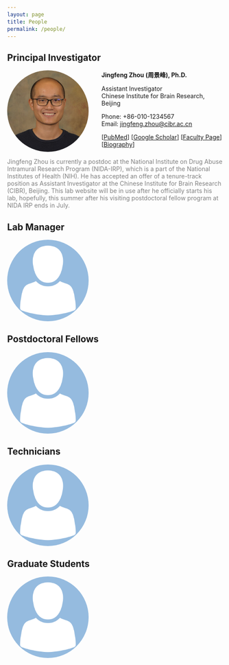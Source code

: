 ```yaml
---
layout: page
title: People
permalink: /people/
---
```

## Principal Investigator

<img align="left" width="190" style="margin-right:30px; border-radius: 50%; border: 0px solid #6495ED;" src="/people/jingfeng_head_shot.jpg" />

**Jingfeng Zhou (周景峰), Ph.D.**

Assistant Investigator<br>Chinese Institute for Brain Research, Beijing

Phone: +86-010-1234567<br>Email: [jingfeng.zhou@cibr.ac.cn](mailto:jingfeng.zhou@cibr.ac.cn)

[[PubMed](https://www.ncbi.nlm.nih.gov/myncbi/1-AMNoyoc62Qs/bibliography/public/?sortby=pubDate&sdirection=descending)] [[Google Scholar](https://scholar.google.com/citations?user=ZQD-fmcAAAAJ)] [[Faculty Page](https://scholar.google.com/citations?user=ZQD-fmcAAAA)] [[Biography](biography/jingfeng.md)] <br clear="left" />

<p style="color:gray">
Jingfeng Zhou is currently a postdoc at the National Institute on Drug Abuse Intramural Research Program (NIDA-IRP), which is a part of the National Institutes of Health (NIH). He has accepted an offer of a tenure-track position as Assistant Investigator at the Chinese Institute for Brain Research (CIBR), Beijing. This lab website will be in use after he officially starts his lab, hopefully, this summer after his visiting postdoctoral fellow program at NIDA IRP ends in July.
</p>


## Lab Manager

<img align="left" width="190" style="margin-right:30px; border-radius: 50%; border: 0px solid #6495ED;" src="/people/avatar.png" />

<br clear="left" />

## Postdoctoral Fellows

<img align="left" width="190" style="margin-right:30px; border-radius: 50%; border: 0px solid #6495ED;" src="/people/avatar.png" />

<br clear="left" />

## Technicians

<img align="left" width="190" style="margin-right:30px; border-radius: 50%; border: 0px solid #6495ED;" src="/people/avatar.png" />

<br clear="left" />

## Graduate Students

<img align="left" width="190" style="margin-right:30px; border-radius: 50%; border: 0px solid #6495ED;" src="/people/avatar.png" />

<br clear="left" />
